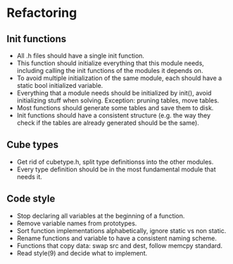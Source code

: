 # Refactoring

## Init functions

* All .h files should have a single init function.
* This function should initialize everything that this module needs, including
  calling the init functions of the modules it depends on.
* To avoid multiple initialization of the same module, each should have a
  static bool initialized variable.
* Everything that a module needs should be initialized by init(), avoid
  initializing stuff when solving. Exception: pruning tables, move tables.
* Most functions should generate some tables and save them to disk.
* Init functions should have a consistent structure (e.g. the way they check
  if the tables are already generated should be the same).

## Cube types

* Get rid of cubetype.h, split type definitionss into the other modules.
* Every type definition should be in the most fundamental module that needs it.

## Code style

* Stop declaring all variables at the beginning of a function.
* Remove variable names from prototypes.
* Sort function implementations alphabetically, ignore static vs non static.
* Rename functions and variable to have a consistent naming scheme.
* Functions that copy data: swap src and dest, follow memcpy standard.
* Read style(9) and decide what to implement.
